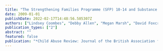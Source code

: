 ```yaml
---
title: "The Strengthening Families Programme (SFP) 10-14 and Substance Misuse in Barnsley: The Perspectives of Facilitators and Families"
date: 2009-01-01
publishDate: 2022-02-17T14:48:56.505307Z
authors: ["Lindsey Coombes", "Debby Allen", "Megan Marsh", "David Foxcroft"]
publication_types: ["2"]
abstract: ""
featured: false
publication: "*Child Abuse Review: Journal of the British Association for the Study and Prevention of Child Abuse and Neglect*"
---
```


